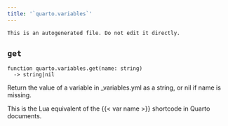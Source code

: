 ```yaml
---
title: '`quarto.variables`'
---
```


```{=comment}
This is an autogenerated file. Do not edit it directly.
```


## `get`

```
function quarto.variables.get(name: string)
  -> string|nil
```

Return the value of a variable in _variables.yml as a string, or nil if name is missing.

This is the Lua equivalent of the {{< var name >}} shortcode in Quarto documents.

